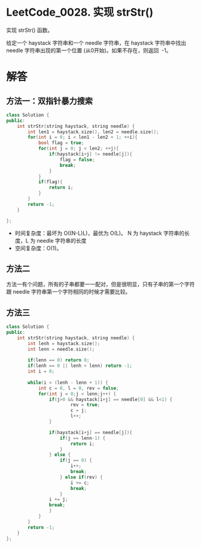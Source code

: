 # LeetCode_0028. 实现 strStr()

实现 strStr() 函数。

给定一个 haystack 字符串和一个 needle 字符串，在 haystack 字符串中找出 needle 字符串出现的第一个位置 (从0开始)。如果不存在，则返回  -1。


# 解答
## 方法一：双指针暴力搜索
```C++
class Solution {
public:
    int strStr(string haystack, string needle) {
        int len1 = haystack.size(), len2 = needle.size();
        for(int i = 0; i < len1 - len2 + 1; ++i){
            bool flag = true;
            for(int j = 0; j < len2; ++j){
                if(haystack[i+j] != needle[j]){
                    flag = false;
                    break;
                }
            }
            if(flag){
                return i;
            }
        }
        return -1;
    }

};
```
* 时间复杂度：最坏为 O((N-L)L)，最优为 O(L)。 N 为 haystack 字符串的长度，L 为 needle 字符串的长度
* 空间复杂度：O(1)。


## 方法二

方法一有个问题，所有的子串都要一一配对，但是很明显，只有子串的第一个字符跟 needle 字符串第一个字符相同的时候才需要比较。





## 方法三
```C++
class Solution {
public:
    int strStr(string haystack, string needle) {
        int lenh = haystack.size();
        int lenn = needle.size();
        
        if(lenn == 0) return 0;
        if(lenh == 0 || lenh < lenn) return -1;
        int i = 0;
        
        while(i < (lenh - lenn + 1)) {
            int c = 0, l = 0, rev = false;
            for(int j = 0;j < lenn;j++) {
                if(j>0 && haystack[i+j] == needle[0] && l<1) {
                        rev = true;
                        c = j;
                        l++;
                }

                if(haystack[i+j] == needle[j]){
                    if(j == lenn-1) {
                        return i;
                    }
                } else {
                    if(j == 0) {
                        i++;
                        break;
                    } else if(rev) {
                        i += c;
                        break;
                    }
                i += j;
                break;
                }
            }
        }
        return -1;
    }
};
```